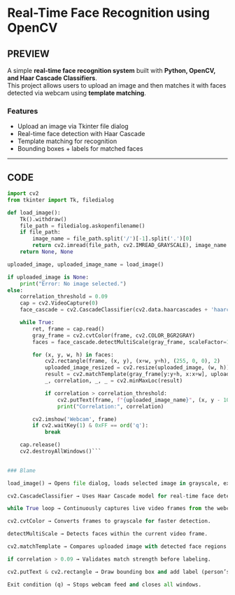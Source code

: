 #  Real-Time Face Recognition using OpenCV  

##  PREVIEW  

A simple **real-time face recognition system** built with **Python, OpenCV, and Haar Cascade Classifiers**.  
This project allows users to upload an image and then matches it with faces detected via webcam using **template matching**.  

### Features  
- Upload an image via Tkinter file dialog  
- Real-time face detection with Haar Cascade  
- Template matching for recognition  
- Bounding boxes + labels for matched faces  

---

##  CODE  

```python
import cv2
from tkinter import Tk, filedialog

def load_image():
    Tk().withdraw()  
    file_path = filedialog.askopenfilename()  
    if file_path:
        image_name = file_path.split('/')[-1].split('.')[0]  
        return cv2.imread(file_path, cv2.IMREAD_GRAYSCALE), image_name
    return None, None

uploaded_image, uploaded_image_name = load_image()

if uploaded_image is None:
    print("Error: No image selected.")
else:
    correlation_threshold = 0.09
    cap = cv2.VideoCapture(0)
    face_cascade = cv2.CascadeClassifier(cv2.data.haarcascades + 'haarcascade_frontalface_default.xml')

    while True:
        ret, frame = cap.read()
        gray_frame = cv2.cvtColor(frame, cv2.COLOR_BGR2GRAY)
        faces = face_cascade.detectMultiScale(gray_frame, scaleFactor=1.3, minNeighbors=5)

        for (x, y, w, h) in faces:
            cv2.rectangle(frame, (x, y), (x+w, y+h), (255, 0, 0), 2)
            uploaded_image_resized = cv2.resize(uploaded_image, (w, h))
            result = cv2.matchTemplate(gray_frame[y:y+h, x:x+w], uploaded_image_resized, cv2.TM_CCOEFF_NORMED)
            _, correlation, _, _ = cv2.minMaxLoc(result)

            if correlation > correlation_threshold:
                cv2.putText(frame, f"{uploaded_image_name}", (x, y - 10), cv2.FONT_HERSHEY_SIMPLEX, 0.9, (0, 255, 0), 2)
                print("Correlation:", correlation)

        cv2.imshow('Webcam', frame)
        if cv2.waitKey(1) & 0xFF == ord('q'):
            break

    cap.release()
    cv2.destroyAllWindows()```
    

### Blame

load_image() → Opens file dialog, loads selected image in grayscale, extracts file name.

cv2.CascadeClassifier → Uses Haar Cascade model for real-time face detection.

while True loop → Continuously captures live video frames from the webcam.

cv2.cvtColor → Converts frames to grayscale for faster detection.

detectMultiScale → Detects faces within the current video frame.

cv2.matchTemplate → Compares uploaded image with detected face regions using template matching.

if correlation > 0.09 → Validates match strength before labeling.

cv2.putText & cv2.rectangle → Draw bounding box and add label (person’s name).

Exit condition (q) → Stops webcam feed and closes all windows.
